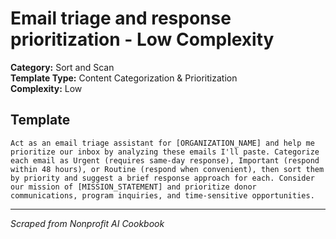 # Email triage and response prioritization - Low Complexity

**Category:** Sort and Scan  
**Template Type:** Content Categorization & Prioritization  
**Complexity:** Low

## Template

```
Act as an email triage assistant for [ORGANIZATION_NAME] and help me prioritize our inbox by analyzing these emails I'll paste. Categorize each email as Urgent (requires same-day response), Important (respond within 48 hours), or Routine (respond when convenient), then sort them by priority and suggest a brief response approach for each. Consider our mission of [MISSION_STATEMENT] and prioritize donor communications, program inquiries, and time-sensitive opportunities.
```

---
*Scraped from Nonprofit AI Cookbook*
